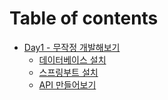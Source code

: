 # Table of contents

* [Day1 - 무작정 개발해보기](README.md)
  * [데이터베이스 설치](day1/001_database.md)
  * [스프링부트 설치](day1/002_springboot.md)
  * [API 만들어보기](day1/003_api.md)